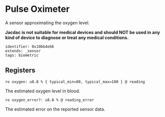 #  Pulse Oximeter

A sensor approximating the oxygen level. 

**Jacdac is not suitable for medical devices and should NOT be used in any kind of device to diagnose or treat any medical conditions.**

    identifier: 0x10bb4eb6
    extends: _sensor
    tags: biometric

## Registers

    ro oxygen: u8.8 % { typical_min=80, typical_max=100 } @ reading

The estimated oxygen level in blood.

    ro oxygen_error?: u8.8 % @ reading_error

The estimated error on the reported sensor data.
